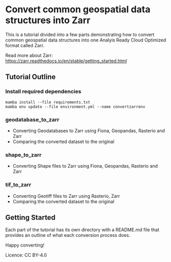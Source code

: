 # Convert common geospatial data structures into Zarr

This is a tutorial divided into a few parts demonstrating how to convert common geospatial data structures into one Analyis Ready Cloud Optimized format called Zarr. 

Read more about Zarr:
https://zarr.readthedocs.io/en/stable/getting_started.html

## Tutorial Outline

### Install required dependencies
    mamba install --file requirements.txt
    mamba env update --file environment.yml --name convertzarrenv
    
### geodatabase_to_zarr

* Converting Geodatabases to Zarr using Fiona, Geopandas, Rasterio and Zarr
* Comparing the converted dataset to the original

### shape_to_zarr

* Converting Shape files to Zarr using Fiona, Geopandas, Rasterio and Zarr

### tif_to_zarr

* Converting Geotiff files to Zarr using Rasterio, Zarr
* Comparing the converted dataset to the original


## Getting Started

Each part of the tutorial has its own directory with a README.md file that provides an outline of what each conversion process does.

Happy converting!

Licence: CC BY-4.0

